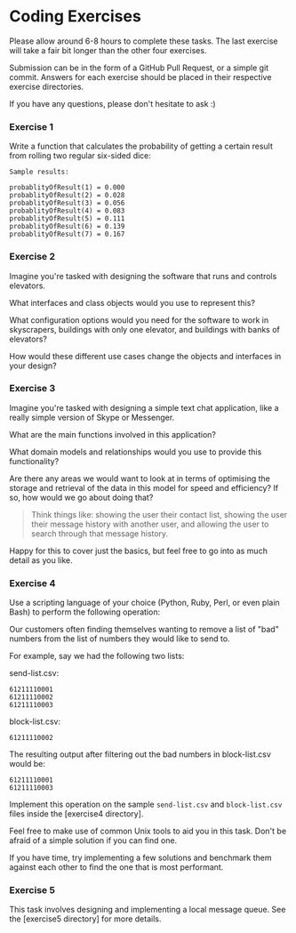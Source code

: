 # Coding Exercises

Please allow around 6-8 hours to complete these tasks. The last exercise will
take a fair bit longer than the other four exercises.

Submission can be in the form of a GitHub Pull Request, or a simple git commit.
Answers for each exercise should be placed in their respective exercise
directories.

If you have any questions, please don't hesitate to ask :)

### Exercise 1

Write a function that calculates the probability of getting a certain result from rolling two regular six-sided dice:

```
Sample results:

probablityOfResult(1) = 0.000
probablityOfResult(2) = 0.028
probablityOfResult(3) = 0.056
probablityOfResult(4) = 0.083
probablityOfResult(5) = 0.111
probablityOfResult(6) = 0.139
probablityOfResult(7) = 0.167
```

### Exercise 2

Imagine you're tasked with designing the software that runs and controls
elevators.

What interfaces and class objects would you use to represent this?

What configuration options would you need for the software to work in
skyscrapers, buildings with only one elevator, and buildings with banks of
elevators?

How would these different use cases change the objects and interfaces in your
design?

### Exercise 3

Imagine you're tasked with designing a simple text chat application, like a
really simple version of Skype or Messenger.

What are the main functions involved in this application?

What domain models and relationships would you use to provide this
functionality?

Are there any areas we would want to look at in terms of optimising the storage
and retrieval of the data in this model for speed and efficiency? If so, how
would we go about doing that?

> Think things like: showing the user their contact list, showing the user their
> message history with another user, and allowing the user to search through
> that message history.

Happy for this to cover just the basics, but feel free to go into as much detail
as you like.

### Exercise 4

Use a scripting language of your choice (Python, Ruby, Perl, or even plain Bash)
to perform the following operation:

Our customers often finding themselves wanting to remove a list of "bad" numbers
from the list of numbers they would like to send to.

For example, say we had the following two lists:

send-list.csv:

```
61211110001
61211110002
61211110003
```

block-list.csv:

```
61211110002
```

The resulting output after filtering out the bad numbers in block-list.csv would
be:

```
61211110001
61211110003
```

Implement this operation on the sample `send-list.csv` and `block-list.csv`
files inside the [exercise4 directory].

Feel free to make use of common Unix tools to aid you in this task. Don't be
afraid of a simple solution if you can find one.

If you have time, try implementing a few solutions and benchmark them against
each other to find the one that is most performant.

### Exercise 5

This task involves designing and implementing a local message queue. See the
[exercise5 directory] for more details.


